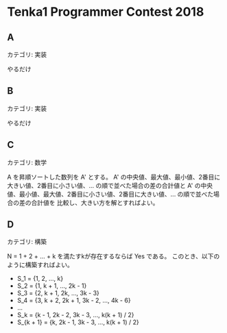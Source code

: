 # Tenka1 Programmer Contest 2018

## A
カテゴリ: 実装

やるだけ

## B
カテゴリ: 実装

やるだけ

## C
カテゴリ: 数学

A を昇順ソートした数列を A' とする。
A' の中央値、最大値、最小値、2番目に大きい値、2番目に小さい値、... の順で並べた場合の差の合計値と
A' の中央値、最小値、最大値、2番目に小さい値、2番目に大きい値、... の順で並べた場合の差の合計値を
比較し、大きい方を解とすればよい。

## D
カテゴリ: 構築

N = 1 + 2 + ... + k を満たすkが存在するならば Yes である。
このとき、以下のように構築すればよい。

* S_1 = {1, 2, ..., k}
* S_2 = {1, k + 1, ..., 2k - 1}
* S_3 = {2, k + 1, 2k, ..., 3k - 3}
* S_4 = {3, k + 2, 2k + 1, 3k - 2, ..., 4k - 6}
* ...
* S_k = {k - 1, 2k - 2, 3k - 3, ..., k(k + 1) / 2}
* S_{k + 1} = {k, 2k - 1, 3k - 3, ..., k(k + 1) / 2}

